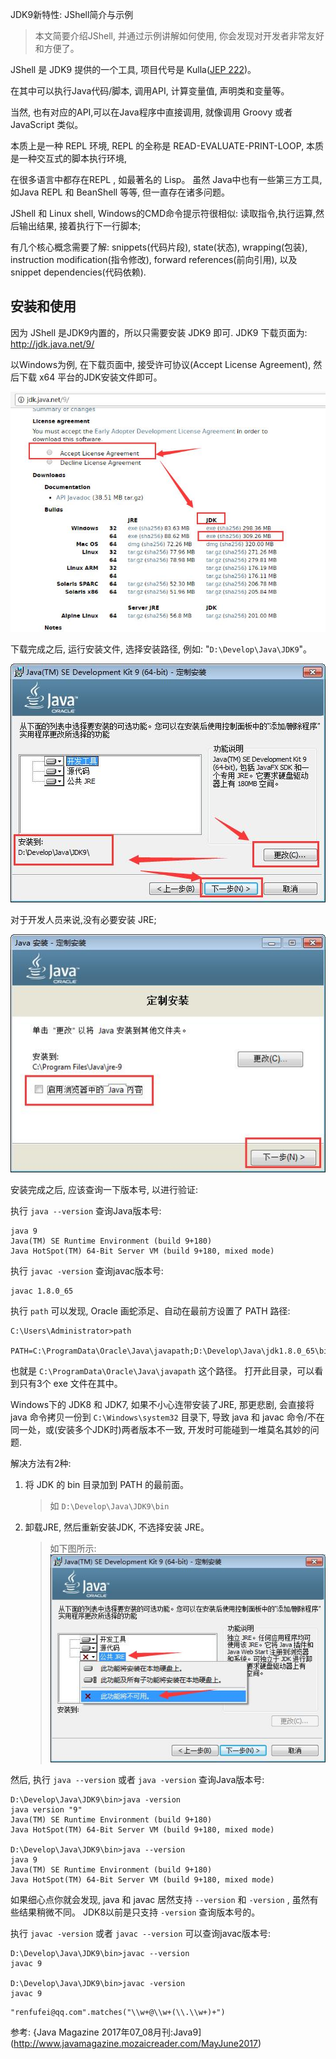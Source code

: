 JDK9新特性: JShell简介与示例

> 本文简要介绍JShell, 并通过示例讲解如何使用, 你会发现对开发者非常友好和方便了。


JShell 是 JDK9 提供的一个工具, 项目代号是 Kulla([JEP 222](http://openjdk.java.net/jeps/222))。

在其中可以执行Java代码/脚本, 调用API, 计算变量值, 声明类和变量等。

当然, 也有对应的API,可以在Java程序中直接调用, 就像调用 Groovy 或者 JavaScript 类似。

本质上是一种 REPL 环境, REPL 的全称是 READ-EVALUATE-PRINT-LOOP, 本质是一种交互式的脚本执行环境,

在很多语言中都存在REPL , 如最著名的 Lisp。 虽然 Java中也有一些第三方工具, 如Java REPL 和 BeanShell 等等, 但一直存在诸多问题。 

JShell 和 Linux shell, Windows的CMD命令提示符很相似: 读取指令,执行运算,然后输出结果, 接着执行下一行脚本; 

有几个核心概念需要了解:  snippets(代码片段), state(状态), wrapping(包装), instruction modification(指令修改), forward references(前向引用), 以及 snippet dependencies(代码依赖).



## 安装和使用

因为 JShell 是JDK9内置的，所以只需要安装 JDK9 即可.  JDK9 下载页面为: <http://jdk.java.net/9/>


以Windows为例, 在下载页面中, 接受许可协议(Accept License Agreement), 然后下载 x64 平台的JDK安装文件即可。

![](01_jdk9_download.jpg)


下载完成之后, 运行安装文件, 选择安装路径, 例如: "`D:\Develop\Java\JDK9`"。


![](02_jdk9_install_dir.jpg)


对于开发人员来说,没有必要安装 JRE;

![](03_jdk9_jre.jpg)



安装完成之后, 应该查询一下版本号, 以进行验证:


执行 `java --version` 查询Java版本号:

```
java 9
Java(TM) SE Runtime Environment (build 9+180)
Java HotSpot(TM) 64-Bit Server VM (build 9+180, mixed mode)
```

执行 `javac -version` 查询javac版本号:

```
javac 1.8.0_65
```

执行 `path` 可以发现, Oracle 画蛇添足、自动在最前方设置了 PATH 路径:

```
C:\Users\Administrator>path

PATH=C:\ProgramData\Oracle\Java\javapath;D:\Develop\Java\jdk1.8.0_65\bin;C:\Windows\system32;C:\Windows;
```

也就是 `C:\ProgramData\Oracle\Java\javapath` 这个路径。 打开此目录，可以看到只有3个 exe 文件在其中。

Windows下的 JDK8 和 JDK7, 如果不小心连带安装了JRE, 那更悲剧, 会直接将 java 命令拷贝一份到 `C:\Windows\system32` 目录下, 导致 java 和 javac 命令/不在同一处，或(安装多个JDK时)两者版本不一致, 开发时可能碰到一堆莫名其妙的问题.

解决方法有2种:

1. 将 JDK 的 bin 目录加到 PATH 的最前面。 
    > 如 `D:\Develop\Java\JDK9\bin`
1. 卸载JRE, 然后重新安装JDK, 不选择安装 JRE。
    > 如下图所示:
    ![](04_not_install_jre.jpg)


然后, 执行 `java --version` 或者 `java -version` 查询Java版本号:


```
D:\Develop\Java\JDK9\bin>java -version
java version "9"
Java(TM) SE Runtime Environment (build 9+180)
Java HotSpot(TM) 64-Bit Server VM (build 9+180, mixed mode)

D:\Develop\Java\JDK9\bin>java --version
java 9
Java(TM) SE Runtime Environment (build 9+180)
Java HotSpot(TM) 64-Bit Server VM (build 9+180, mixed mode)
```

如果细心点你就会发现, java 和 javac 居然支持 `--version` 和 `-version` , 虽然有些结果稍微不同。 JDK8以前是只支持 `-version` 查询版本号的。

执行 `javac -version` 或者 `javac --version` 可以查询javac版本号:

```
D:\Develop\Java\JDK9\bin>javac --version
javac 9

D:\Develop\Java\JDK9\bin>javac -version
javac 9
```




```
"renfufei@qq.com".matches("\\w+@\\w+(\\.\\w+)+")
```






参考: {Java Magazine 2017年07_08月刊:Java9](http://www.javamagazine.mozaicreader.com/MayJune2017)

